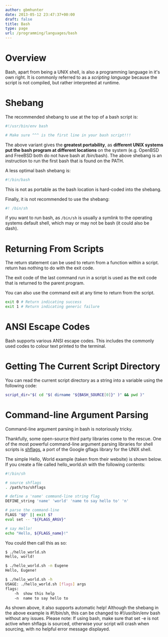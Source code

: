 ```yaml
---
author: gbmhunter
date: 2013-05-12 23:47:37+00:00
draft: false
title: Bash
type: page
url: /programming/languages/bash
---
```


# Overview

Bash, apart from being a UNIX shell, is also a programming language in it's own right. It is commonly referred to as a _scripting language_ because the script is not compiled, but rather interpreted at runtime.

# Shebang

The recommended shebang to use at the top of a bash script is:

```sh
#!/usr/bin/env bash

# Make sure ^^^ is the first line in your bash script!!!
```

The above variant gives the **greatest portability**, as **different UNIX systems put the bash program at different locations** on the system (e.g. OpenBSD and FreeBSD both do not have bash at /bin/bash). The above shebang is an instruction to run the first bash that is found on the PATH.

A less optimal bash shebang is:

```sh    
#!/bin/bash
```

This is not as portable as the bash location is hard-coded into the shebang.

Finally, it is not recommended to use the shebang:

```sh    
#! /bin/sh
```

if you want to run bash, as `/bin/sh` is usually a symlink to the operating systems default shell, which may or may not be bash (it could also be dash).

# Returning From Scripts

The return statement can be used to return from a function within a script. return has nothing to do with the exit code.

The exit code of the last command run in a script is used as the exit code that is returned to the parent program.

You can also use the command exit <number> at any time to return from the script.

```sh    
exit 0 # Return indicating success
exit 1 # Return indicating generic failure
```

# ANSI Escape Codes

Bash supports various ANSI escape codes. This includes the commonly used codes to colour text printed to the terminal.

# Getting The Current Script Directory

You can read the current script directory as a string into a variable using the following code:

```sh    
script_dir="$( cd "$( dirname "${BASH_SOURCE[0]}" )" && pwd )"
```

# Command-line Argument Parsing

Command-line argument parsing in bash is notoriously tricky.

Thankfully, some open-source third party libraries come to the rescue. One of the most powerful command-line argument parsing libraries for shell scripts is [shflags](https://github.com/kward/shflags), a port of the Google gflags library for the UNIX shell.

The simple Hello, World example (taken from their website) is shown below. If you create a file called hello_world.sh with the following contents:

```sh    
#!/bin/sh

# source shflags
. /path/to/shflags

# define a 'name' command-line string flag
DEFINE_string 'name' 'world' 'name to say hello to' 'n'

# parse the command-line
FLAGS "$@" || exit $?
eval set -- "${FLAGS_ARGV}"

# say Hello!
echo "Hello, ${FLAGS_name}!"
```

You could then call this as so:

```sh    
$ ./hello_world.sh
Hello, world!

$ ./hello_world.sh -n Eugene
Hello, Eugene!

$ ./hello_world.sh -h
USAGE: ./hello_world.sh [flags] args
flags:
    -h  show this help
    -n  name to say hello to
```

As shown above, it also supports automatic help! Although the shebang in the above example is #!/bin/sh, this can be changed to #!/usr/bin/env bash without any issues. Please note: If using bash, make sure that set -e is not active when shflags is sourced, otherwise your script will crash when sourcing, with no helpful error message displayed.
